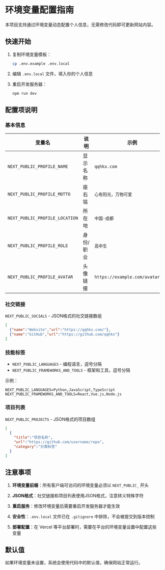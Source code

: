 # 环境变量配置指南

本项目支持通过环境变量动态配置个人信息，无需修改代码即可更新网站内容。

## 快速开始

1. 复制环境变量模板：
   ```bash
   cp .env.example .env.local
   ```

2. 编辑 `.env.local` 文件，填入你的个人信息

3. 重启开发服务器：
   ```bash
   npm run dev
   ```

## 配置项说明

### 基本信息

| 变量名 | 说明 | 示例 |
|--------|------|------|
| `NEXT_PUBLIC_PROFILE_NAME` | 显示名称 | `qqhkx.com` |
| `NEXT_PUBLIC_PROFILE_MOTTO` | 座右铭 | `心有阳光，万物可爱` |
| `NEXT_PUBLIC_PROFILE_LOCATION` | 所在地 | `中国·成都` |
| `NEXT_PUBLIC_PROFILE_ROLE` | 身份/职业 | `高中生` |
| `NEXT_PUBLIC_PROFILE_AVATAR` | 头像链接 | `https://example.com/avatar.jpg` |

### 社交链接

`NEXT_PUBLIC_SOCIALS` - JSON格式的社交链接数组

```json
[
  {"name":"Website","url":"https://qqhkx.com/"},
  {"name":"GitHub","url":"https://github.com/qqhkx"}
]
```

### 技能标签

- `NEXT_PUBLIC_LANGUAGES` - 编程语言，逗号分隔
- `NEXT_PUBLIC_FRAMEWORKS_AND_TOOLS` - 框架和工具，逗号分隔

示例：
```
NEXT_PUBLIC_LANGUAGES=Python,JavaScript,TypeScript
NEXT_PUBLIC_FRAMEWORKS_AND_TOOLS=React,Vue.js,Node.js
```

### 项目列表

`NEXT_PUBLIC_PROJECTS` - JSON格式的项目数组

```json
[
  {
    "title":"项目名称",
    "url":"https://github.com/username/repo",
    "category":"分类标签"
  }
]
```

## 注意事项

1. **环境变量前缀**：所有客户端可访问的环境变量必须以 `NEXT_PUBLIC_` 开头

2. **JSON格式**：社交链接和项目列表使用JSON格式，注意转义特殊字符

3. **重启服务**：修改环境变量后需要重启开发服务器才能生效

4. **安全性**：`.env.local` 文件已在 `.gitignore` 中排除，不会被提交到版本控制

5. **部署配置**：在 Vercel 等平台部署时，需要在平台的环境变量设置中配置这些变量

## 默认值

如果环境变量未设置，系统会使用代码中的默认值，确保网站正常运行。